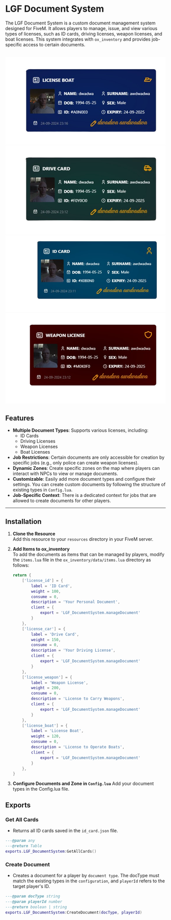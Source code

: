 # LGF Document System

The LGF Document System is a custom document management system designed for FiveM. It allows players to manage, issue, and view various types of licenses, such as ID cards, driving licenses, weapon licenses, and boat licenses. This system integrates with `ox_inventory` and provides job-specific access to certain documents.

<code>
<img title="Boat Card" src="docs/boat_card.png" alt="Boat Card">
<img title="Drive Card" src="docs/drive_card.png" alt="Drive Card">
<img title="ID Card" src="docs/id_card.png" alt="ID Card">
<img title="Weapon Card" src="docs/weapon_card.png" alt="Weapon Card">
</code>

## Features

- **Multiple Document Types**: Supports various licenses, including:
  - ID Cards
  - Driving Licenses
  - Weapon Licenses
  - Boat Licenses
- **Job Restrictions**: Certain documents are only accessible for creation by specific jobs (e.g., only police can create weapon licenses).
- **Dynamic Zones**: Create specific zones on the map where players can interact with NPCs to view or manage documents.
- **Customizable**: Easily add more document types and configure their settings. You can create custom documents by following the structure of existing types in `Config.lua`.
- **Job-Specific Context**: There is a dedicated context for jobs that are allowed to create documents for other players.

---

## Installation

1. **Clone the Resource**  
   Add this resource to your `resources` directory in your FiveM server.

2. **Add Items to ox_inventory**  
   To add the documents as items that can be managed by players, modify the `items.lua` file in the `ox_inventory/data/items.lua` directory as follows:

   ```lua
   return {
       ['license_id'] = {
           label = 'ID Card',
           weight = 100,
           consume = 0,
           description = 'Your Personal Document',
           client = {
               export = 'LGF_DocumentSystem.manageDocument'
           }
       },
       ['license_car'] = {
           label = 'Drive Card',
           weight = 150,
           consume = 0,
           description = 'Your Driving License',
           client = {
               export = 'LGF_DocumentSystem.manageDocument'
           }
       },
       ['license_weapon'] = {
           label = 'Weapon License',
           weight = 200,
           consume = 0,
           description = 'License to Carry Weapons',
           client = {
               export = 'LGF_DocumentSystem.manageDocument'
           }
       },
       ['license_boat'] = {
           label = 'License Boat',
           weight = 120,
           consume = 0,
           description = 'License to Operate Boats',
           client = {
               export = 'LGF_DocumentSystem.manageDocument'
           }
       },
   }


   ```

3. **Configure Documents and Zone in `Config.lua`**
   Add your document types in the Config.lua file.

## Exports

### Get All Cards

- Returns all ID cards saved in the `id_card.json` file.

```lua
---@param any
---@return Table
exports.LGF_DocumentSystem:GetAllCards()
```

### Create Document

- Creates a document for a player by `document type`. The docType must match the existing types in the `configuration`, and `playerId` refers to the target player's ID.

```lua
---@param docType string
---@param playerId number
---@return boolean | string
exports.LGF_DocumentSystem:CreateDocument(docType, playerId)
```
